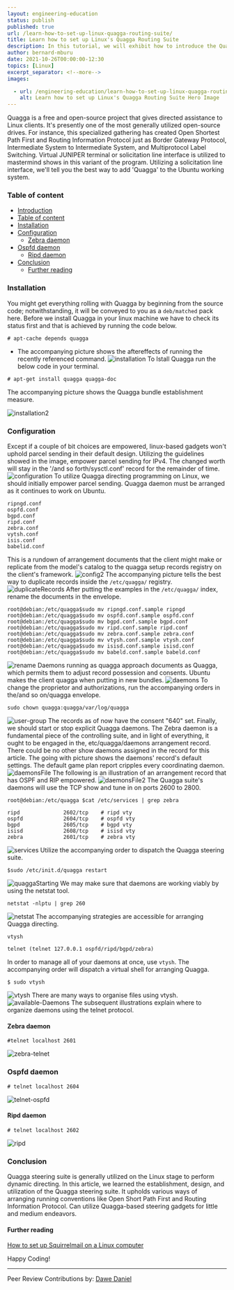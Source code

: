 ```yaml
---
layout: engineering-education
status: publish
published: true
url: /learn-how-to-set-up-linux-quagga-routing-suite/
title: Learn how to set up Linux's Quagga Routing Suite
description: In this tutorial, we will exhibit how to introduce the Quagga steering suite on Ubuntu working framework through an order line interface.
author: bernard-mburu
date: 2021-10-26T00:00:00-12:30
topics: [Linux]
excerpt_separator: <!--more-->
images:

  - url: /engineering-education/learn-how-to-set-up-linux-quagga-routing-suite/hero.png
    alt: Learn how to set up Linux's Quagga Routing Suite Hero Image
---
```

Quagga is a free and open-source project that gives directed assistance to Linux clients. 
It's presently one of the most generally utilized open-source drives. For instance, this specialized gathering has created Open Shortest Path First and Routing Information Protocol just as Border Gateway Protocol, Intermediate System to Intermediate System, and Multiprotocol Label Switching. 
Virtual JUNIPER terminal or solicitation line interface is utilized to mastermind shows in this variant of the program. 
Utilizing a solicitation line interface, we'll tell you the best way to add 'Quagga' to the Ubuntu working system.

### Table of content
- [Introduction](#introduction)
- [Table of content](#table-of-content)
- [Installation](#installation)
- [Configuration](#configuration)
  - [Zebra daemon](#zebra-daemon)
- [Ospfd daemon](#ospfd-daemon)
  - [Ripd daemon](#ripd-daemon)
- [Conclusion](#conclusion)
  - [Further reading](#further-reading)
### Installation 
You might get everything rolling with Quagga by beginning from the source code; notwithstanding, it will be conveyed to you as a `deb/matched` pack here. 
Before we install Quagga in your linux machine we have to check its status first and that is achieved by running the code below.
```
# apt-cache depends quagga
```
- The accompanying picture shows the aftereffects of running the recently referenced command.
  ![installation](/engineering-education/learn-how-to-set-up-linux-quagga-routing-suite/installation.png "installation")
To Istall Quagga run the below code in your terminal. 
```
# apt-get install quagga quagga-doc
```
The accompanying picture shows the Quagga bundle establishment measure.

![installation2](/engineering-education/learn-how-to-set-up-linux-quagga-routing-suite/installation2.png)
### Configuration
Except if a couple of bit choices are empowered, linux-based gadgets won't uphold parcel sending in their default design. 
Utilizing the guidelines showed in the image, empower parcel sending for IPv4. The changed worth will stay in the '/and so forth/sysctl.conf' record for the remainder of time.
![configuration](/engineering-education/learn-how-to-set-up-linux-quagga-routing-suite/configuration.png)
To utilize Quagga directing programming on Linux, we should initially empower parcel sending. Quagga daemon must be arranged as it continues to work on Ubuntu.
```
ripngd.conf
ospfd.conf
bgpd.conf
ripd.conf
zebra.conf
vytsh.conf
isis.conf
babelid.conf
```
This is a rundown of arrangement documents that the client might make or replicate from the model's catalog to the quagga setup records registry on the client's framework.
![config2](/engineering-education/learn-how-to-set-up-linux-quagga-routing-suite/config2.png)
The accompanying picture tells the best way to duplicate records inside the `/etc/quagga/` registry.
![duplicateRecords](/engineering-education/learn-how-to-set-up-linux-quagga-routing-suite/duplicateRecords.png)
After putting the examples in the `/etc/quagga/` index, rename the documents in the envelope.
```
root@debian:/etc/quagga$sudo mv ripngd.conf.sample ripngd
root@debian:/etc/quagga$sudo mv ospfd.conf.sample ospfd.conf
root@debian:/etc/quagga$sudo mv bgpd.conf.sample bgpd.conf
root@debian:/etc/quagga$sudo mv ripd.conf.sample ripd.conf
root@debian:/etc/quagga$sudo mv zebra.conf.sample zebra.conf
root@debian:/etc/quagga$sudo mv vtysh.conf.sample vtysh.conf
root@debian:/etc/quagga$sudo mv isisd.conf.sample isisd.conf
root@debian:/etc/quagga$sudo mv babeld.conf.sample babeld.conf
```
![rename](/engineering-education/learn-how-to-set-up-linux-quagga-routing-suite/rename.png)
Daemons running as quagga approach documents as Quagga, which permits them to adjust record possession and consents. Ubuntu makes the client quagga when putting in new bundles.
![daemons](/engineering-education/learn-how-to-set-up-linux-quagga-routing-suite/daemons.png)
To change the proprietor and authorizations, run the accompanying orders in the/and so on/quagga envelope.
```
sudo chown quagga:quagga/var/log/quagga
```
![user-group](/engineering-education/learn-how-to-set-up-linux-quagga-routing-suite/user-group.png)
The records as of now have the consent "640" set. 
Finally, we should start or stop explicit Quagga daemons. The Zebra daemon is a fundamental piece of the controlling suite, and in light of everything, it ought to be engaged in the, etc/quagga/daemons arrangement record. There could be no other show daemons assigned in the record for this article. 
The going with picture shows the daemons' record's default settings. The default game plan report cripples every coordinating daemon.
![daemonsFile](/engineering-education/learn-how-to-set-up-linux-quagga-routing-suite/daemonsFile.png)
The following is an illustration of an arrangement record that has OSPF and RIP empowered.
![daemonsFile2](/engineering-education/learn-how-to-set-up-linux-quagga-routing-suite/dF2.png)
The Quagga suite's daemons will use the TCP show and tune in on ports 2600 to 2800.
```
root@debian:/etc/quagga $cat /etc/services | grep zebra

ripd              2602/tcp    # ripd vty 
ospfd             2604/tcp    # ospfd vty
bgpd              2605/tcp    # bgpd vty 
isisd             2608/tcp    # isisd vty 
zebra             2601/tcp    # zebra vty
```
![services](/engineering-education/learn-how-to-set-up-linux-quagga-routing-suite/services.png)
Utilize the accompanying order to dispatch the Quagga steering suite.
```
$sudo /etc/init.d/quagga restart
```
![quaggaStarting](/engineering-education/learn-how-to-set-up-linux-quagga-routing-suite/quaggaStarting.png)
We may make sure that daemons are working viably by using the netstat tool.
```
netstat -nlptu | grep 260
```
![netstat](/engineering-education/learn-how-to-set-up-linux-quagga-routing-suite/netstat.png)
The accompanying strategies are accessible for arranging Quagga directing.
```
vtysh

telnet (telnet 127.0.0.1 ospfd/ripd/bgpd/zebra)
```
In order to manage all of your daemons at once, use `vtysh`. The accompanying order will dispatch a virtual shell for arranging Quagga.
```
$ sudo vtysh
```
![vtysh](/engineering-education/learn-how-to-set-up-linux-quagga-routing-suite/vtysh.png)
There are many ways to organise files using vtysh.
![available-Daemons](/engineering-education/learn-how-to-set-up-linux-quagga-routing-suite/available-daemons-in-vtysh.png)
The subsequent illustrations explain where to organize daemons using the telnet protocol.
#### Zebra daemon
```
#telnet localhost 2601
```
![zebra-telnet](/engineering-education/learn-how-to-set-up-linux-quagga-routing-suite/zebra-telnet.png)
### Ospfd daemon
```
# telnet localhost 2604
```
![telnet-ospfd](/engineering-education/learn-how-to-set-up-linux-quagga-routing-suite/telnet-ospfd.png)
#### Ripd daemon
```
# telnet localhost 2602
```
![ripd](/engineering-education/learn-how-to-set-up-linux-quagga-routing-suite/ripd.png)

### Conclusion
Quagga steering suite is generally utilized on the Linux stage to perform dynamic directing. In this article, we learned the establishment, design, and utilization of the Quagga steering suite. It upholds various ways of arranging running conventions like Open Short Path First and Routing Information Protocol. Can utilize Quagga-based steering gadgets for little and medium endeavors.

#### Further reading
[How to set up Squirrelmail on a Linux computer](https://squirrelmail.org/docs/admin/admin-3.html)

Happy Coding!

---
Peer Review Contributions by: [Dawe Daniel](/engineering-education/authors/dawe-daniel/)
